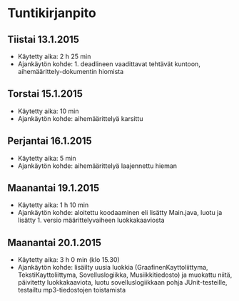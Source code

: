# Tuntikirjanpito

## Tiistai 13.1.2015
- Käytetty aika: 2 h 25 min
- Ajankäytön kohde: 1. deadlineen vaadittavat tehtävät kuntoon, aihemäärittely-dokumentin hiomista

## Torstai 15.1.2015
- Käytetty aika: 10 min
- Ajankäytön kohde: aihemäärittelyä karsittu

## Perjantai 16.1.2015
- Käytetty aika: 5 min
- Ajankäytön kohde: aihemäärittelyä laajennettu hieman

## Maanantai 19.1.2015
- Käytetty aika: 1 h 10 min
- Ajankäytön kohde: aloitettu koodaaminen eli lisätty Main.java, luotu ja lisätty 1. versio määrittelyvaiheen luokkakaaviosta

## Maanantai 20.1.2015
- Käytetty aika: 3 h 0 min (klo 15.30)
- Ajankäytön kohde: lisäilty uusia luokkia (GraafinenKayttoliittyma, TekstiKayttoliittyma, Sovelluslogiikka, Musiikkitiedosto) ja muokattu niitä, päivitetty luokkakaaviota, luotu sovelluslogiikkaan pohja JUnit-testeille, testailtu mp3-tiedostojen toistamista